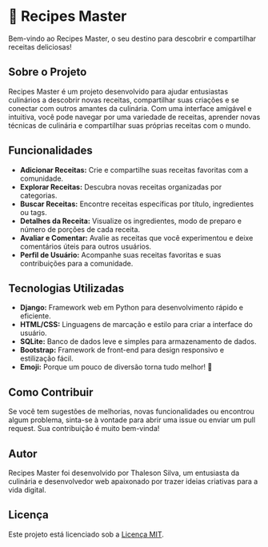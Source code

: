 # 🍳 Recipes Master

Bem-vindo ao Recipes Master, o seu destino para descobrir e compartilhar receitas deliciosas!

## Sobre o Projeto

Recipes Master é um projeto desenvolvido para ajudar entusiastas culinários a descobrir novas receitas, compartilhar suas criações e se conectar com outros amantes da culinária. Com uma interface amigável e intuitiva, você pode navegar por uma variedade de receitas, aprender novas técnicas de culinária e compartilhar suas próprias receitas com o mundo.

## Funcionalidades

- **Adicionar Receitas:** Crie e compartilhe suas receitas favoritas com a comunidade.
- **Explorar Receitas:** Descubra novas receitas organizadas por categorias.
- **Buscar Receitas:** Encontre receitas específicas por título, ingredientes ou tags.
- **Detalhes da Receita:** Visualize os ingredientes, modo de preparo e número de porções de cada receita.
- **Avaliar e Comentar:** Avalie as receitas que você experimentou e deixe comentários úteis para outros usuários.
- **Perfil de Usuário:** Acompanhe suas receitas favoritas e suas contribuições para a comunidade.

## Tecnologias Utilizadas

- **Django:** Framework web em Python para desenvolvimento rápido e eficiente.
- **HTML/CSS:** Linguagens de marcação e estilo para criar a interface do usuário.
- **SQLite:** Banco de dados leve e simples para armazenamento de dados.
- **Bootstrap:** Framework de front-end para design responsivo e estilização fácil.
- **Emoji:** Porque um pouco de diversão torna tudo melhor! 🎉

## Como Contribuir

Se você tem sugestões de melhorias, novas funcionalidades ou encontrou algum problema, sinta-se à vontade para abrir uma issue ou enviar um pull request. Sua contribuição é muito bem-vinda!

## Autor

Recipes Master foi desenvolvido por Thaleson Silva, um entusiasta da culinária e desenvolvedor web apaixonado por trazer ideias criativas para a vida digital.

## Licença

Este projeto está licenciado sob a [Licença MIT](https://opensource.org/licenses/MIT).


